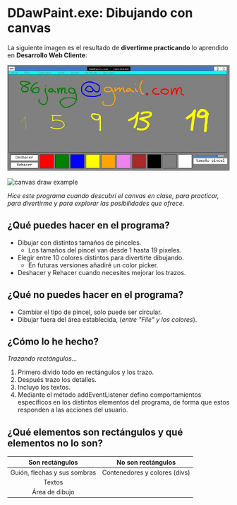 # DDawPaint.exe: Dibujando con canvas

La siguiente imagen es el resultado de **divertirme practicando** lo aprendido en **Desarrollo Web Cliente**:

![PaintBrush](img/dpaint.jpg "Interfaz del antiguo PaintBrush recreada en Canvas de JavaScript")

<img srcset="../img/paint_4_s.png 1366px, ../img/paint_3_l.png 1280px, ../img/paint_2_m.png 800px, ../img/paint_1_s.png 360px" src="../img/paint_4_s.png" alt="canvas draw example" >


*Hice este programa cuando descubrí el canvas en clase, para practicar, para divertirme y para explorar las posibilidades que ofrece.*


## ¿Qué puedes hacer en el programa?

* Dibujar con distintos tamaños de pinceles.
    - Los tamaños del pincel van desde 1 hasta 19 píxeles.
* Elegir entre 10 colores distintos para divertirte dibujando.
    - En futuras versiones añadiré un color picker.
* Deshacer y Rehacer cuando necesites mejorar los trazos.

## ¿Qué **no** puedes hacer en el programa?

* Cambiar el tipo de pincel, solo puede ser circular.
* Dibujar fuera del área establecida, (*entre "File" y los colores*).

## ¿Cómo lo he hecho?

*Trazando rectángulos...*
1. Primero divido todo en rectángulos y los trazo.
2. Después trazo los detalles.
3. Incluyo los textos.
4. Mediante el método addEventListener defino comportamientos específicos en los distintos elementos del programa, de forma que estos responden a las acciones del usuario.

## ¿Qué elementos son rectángulos y qué elementos no lo son?

|       Son rectángulos        |      No son rectángulos       |
| :--------------------------: | :---------------------------: |
| Guión, flechas y sus sombras | Contenedores y colores (divs) |
|            Textos            |                               |
|        Área de dibujo        |                               |
